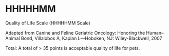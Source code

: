 # HHHHHMM
Quality of Life Scale (HHHHHMM Scale)

Adapted from Canine and Feline Geriatric Oncology: Honoring the Human–Animal Bond, Villalobos A, Kaplan L—Hoboken, NJ: Wiley-Blackwell, 2007

Total: A total of > 35 points is acceptable quality of life for pets.

